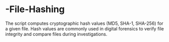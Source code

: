 # -File-Hashing
The script computes cryptographic hash values (MD5, SHA-1, SHA-256) for a given file. Hash values are commonly used in digital forensics to verify file integrity and compare files during investigations.
